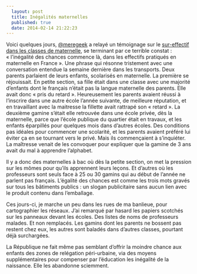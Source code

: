 ```yaml
---
  layout: post
  title: Inégalités maternelles
  published: true
  date: 2014-02-14 21:22:23
---
```


Voici quelques jours, [@meregeek](http://lily2b.wordpress.com/author/meregeek/) a relayé un témoignage sur le [sur-effectif dans les classes de maternelle](http://maternailes.net/leblog2/dans-la-classe-de-tpsps-de-sandrine/#comment-201), se terminant par ce terrible constat : « l’inégalité des chances commence là, dans les effectifs pratiqués en maternelle en France ». Une phrase qui résonne tristement avec une conversation entendue la semaine dernière dans les transports. Deux parents parlaient de leurs enfants, scolarisés en maternelle. La première se réjouissait. En petite section, sa fille était dans une classe avec une majorité d’enfants dont le français n’était pas la langue maternelle des parents. Elle avait donc « pris du retard ». Heureusement les parents avaient réussi à l’inscrire dans une autre école l’année suivante, de meilleure réputation, et en travaillant avec la maitresse la fillette avait rattrapé son « retard ». La deuxième gamine s’était elle retrouvée dans une école privée, dès la maternelle, parce que l’école publique du quartier était en travaux, et les enfants éparpillés pour quelques mois dans d’autres écoles. Des conditions pas idéales pour commencer une scolarité, et les parents avaient préféré lui éviter ça en se tournant vers le privé. Mais ils commençaient à s’inquiéter. La maîtresse venait de les convoquer pour expliquer que la gamine de 3 ans avait du mal à apprendre l’alphabet.

Il y a donc des maternelles à bac où dès la petite section, on met la pression sur les mômes pour qu’ils apprennent leurs leçons. Et d’autres où les professeurs sont seuls face à 25 ou 30 gamins qui au début de l’année ne parlent pas français. L’égalité des chances est comme les trois mots gravés sur tous les bâtiments publics : un slogan publicitaire sans aucun lien avec le produit contenu dans l’emballage.

Ces jours-ci, je marche un peu dans les rues de ma banlieue, pour cartographier les réseaux. J’ai remarqué par hasard les papiers scotchés sur les panneaux devant les écoles. Des listes de noms de professeurs malades. Et non remplacés. Les gamins dont les parents ne bossent pas restent chez eux, les autres sont baladés dans d’autres classes, pourtant déjà surchargées.

La République ne fait même pas semblant d’offrir la moindre chance aux enfants des zones de relégation péri-urbaine, via des moyens supplémentaires pour compenser par l’éducation les inégalité de la naissance. Elle les abandonne sciemment.

